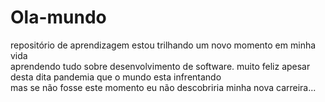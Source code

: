 # Ola-mundo 
repositório de aprendizagem 
estou trilhando um novo momento em minha vida  
aprendendo tudo sobre desenvolvimento de software. 
muito feliz apesar desta dita pandemia que o mundo esta infrentando   
mas se não fosse este momento eu não descobriria minha nova carreira...  
